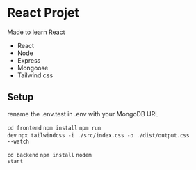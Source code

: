 # React Projet

Made to learn React

- React
- Node
- Express
- Mongoose
- Tailwind css


## Setup

rename the .env.test in .env with your MongoDB URL

<code>cd frontend</code>
<code>npm install</code>
<code>npm run dev</code>
<code>npx tailwindcss -i ./src/index.css -o ./dist/output.css --watch</code>

<code>cd backend</code>
<code>npm install</code>
<code>nodem start</code>
